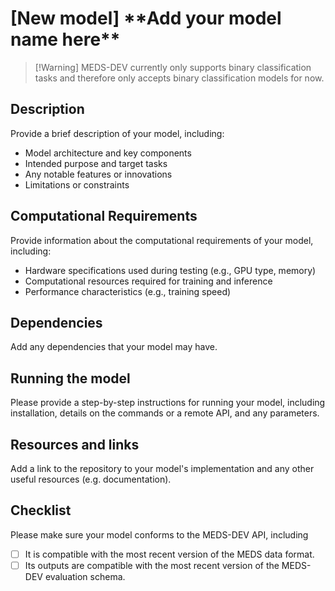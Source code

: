 # \[New model\] \*\*Add your model name here\*\*

> \[!Warning\]
> MEDS-DEV currently only supports binary classification tasks and therefore only accepts binary
> classification models for now.

## Description

Provide a brief description of your model, including:

- Model architecture and key components
- Intended purpose and target tasks
- Any notable features or innovations
- Limitations or constraints

## Computational Requirements

Provide information about the computational requirements of your model, including:

- Hardware specifications used during testing (e.g., GPU type, memory)
- Computational resources required for training and inference
- Performance characteristics (e.g., training speed)

## Dependencies

Add any dependencies that your model may have.

## Running the model

Please provide a step-by-step instructions for running your model, including installation,
details on the commands or a remote API, and any parameters.

## Resources and links

Add a link to the repository to your model's implementation and any other useful resources
(e.g. documentation).

## Checklist

Please make sure your model conforms to the MEDS-DEV API, including

- [ ] It is compatible with the most recent version of the MEDS data format.
- [ ] Its outputs are compatible with the most recent version of the MEDS-DEV evaluation schema.
